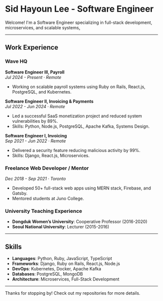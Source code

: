 # Sid Hayoun Lee - Software Engineer

Welcome! I'm a Software Engineer specializing in full-stack development, microservices, and scalable systems[.](https://github.com/sidhlee/software-commonplace-book)

---

## Work Experience

### **Wave HQ**
**Software Engineer III, Payroll**  
*Jul 2024 - Present · Remote*  
- Working on scalable payroll systems using Ruby on Rails, React.js, PostgreSQL, and Kubernetes.

**Software Engineer II, Invoicing & Payments**  
*Jul 2022 - Jun 2024 · Remote*  
- Led a successful SaaS monetization project and reduced system vulnerabilities by 89%.  
- Skills: Python, Node.js, PostgreSQL, Apache Kafka, Systems Design.

**Software Engineer I, Invoicing**  
*Sep 2021 - Jun 2022 · Remote*  
- Delivered a security feature reducing malicious activity by 99%.  
- Skills: Django, React.js, Microservices.

### **Freelance Web Developer / Mentor**  
*Dec 2018 - Sep 2021 · Toronto*  
- Developed 50+ full-stack web apps using MERN stack, Firebase, and Gatsby.  
- Mentored students at Juno College.

### **University Teaching Experience**  
- **Dongduk Women’s University**: Cooperative Professor (2016-2020)  
- **Seoul National University**: Lecturer (2015-2016)

---

## Skills

- **Languages**: Python, Ruby, JavaScript, TypeScript  
- **Frameworks**: Django, Ruby on Rails, React.js, Node.js  
- **DevOps**: Kubernetes, Docker, Apache Kafka  
- **Databases**: PostgreSQL, MongoDB  
- **Architecture**: Microservices, Full-Stack Development

---

Thanks for stopping by! Check out my repositories for more details.
